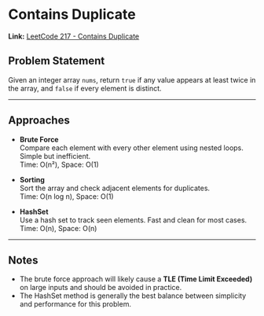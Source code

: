 # Contains Duplicate

**Link:** [LeetCode 217 - Contains Duplicate](https://leetcode.com/problems/contains-duplicate/)

## Problem Statement

Given an integer array `nums`, return `true` if any value appears at least twice in the array, and `false` if every element is distinct.

---

## Approaches

- **Brute Force**  
  Compare each element with every other element using nested loops. Simple but inefficient.  
  Time: O(n²), Space: O(1)

- **Sorting**  
  Sort the array and check adjacent elements for duplicates.  
  Time: O(n log n), Space: O(1)

- **HashSet**  
  Use a hash set to track seen elements. Fast and clean for most cases.  
  Time: O(n), Space: O(n)

---

## Notes

- The brute force approach will likely cause a **TLE (Time Limit Exceeded)** on large inputs and should be avoided in practice.
- The HashSet method is generally the best balance between simplicity and performance for this problem.
